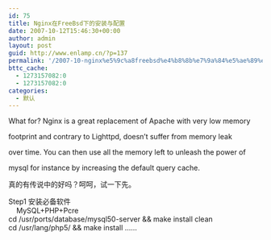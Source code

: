 ```yaml
---
id: 75
title: Nginx在FreeBsd下的安装与配置
date: 2007-10-12T15:46:30+00:00
author: admin
layout: post
guid: http://www.enlamp.cn/?p=137
permalink: '/2007-10-nginx%e5%9c%a8freebsd%e4%b8%8b%e7%9a%84%e5%ae%89%e8%a3%85%e4%b8%8e%e9%85%8d%e7%bd%ae/'
bttc_cache:
  - 1273157082:0
  - 1273157082:0
categories:
  - 默认
---
```

What for? Nginx is a great replacement of Apache with very low memory
  
footprint and contrary to Lighttpd, doesn&#8217;t suffer from memory leak
  
over time. You can then use all the memory left to unleash the power of
  
mysql for instance by increasing the default query cache.

真的有传说中的好吗？呵呵，试一下先。

Step1 安装必备软件   
&nbsp;&nbsp;&nbsp; MySQL+PHP+Pcre  
cd /usr/ports/database/mysql50-server && make install clean  
cd /usr/lang/php5/ && make install ……